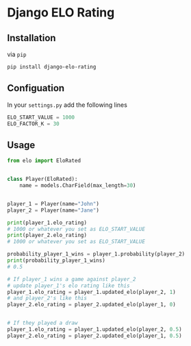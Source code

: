 # Django ELO Rating

## Installation

via `pip`

```bash
pip install django-elo-rating
```

## Configuation

In your `settings.py` add the following lines

```python
ELO_START_VALUE = 1000
ELO_FACTOR_K = 30
```

## Usage

```python
from elo import EloRated


class Player(EloRated):
    name = models.CharField(max_length=30)


player_1 = Player(name="John")
player_2 = Player(name="Jane")

print(player_1.elo_rating)
# 1000 or whatever you set as ELO_START_VALUE
print(player_2.elo_rating)
# 1000 or whatever you set as ELO_START_VALUE

probability_player_1_wins = player_1.probability(player_2)
print(probability_player_1_wins)
# 0.5

# If player_1 wins a game against player_2 
# update player_1's elo rating like this
player_1.elo_rating = player_1.updated_elo(player_2, 1)
# and player_2's like this 
player_2.elo_rating = player_2.updated_elo(player_1, 0)


# If they played a draw
player_1.elo_rating = player_1.updated_elo(player_2, 0.5)
player_2.elo_rating = player_2.updated_elo(player_1, 0.5)
```
